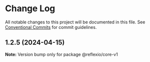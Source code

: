 # Change Log

All notable changes to this project will be documented in this file.
See [Conventional Commits](https://conventionalcommits.org) for commit guidelines.

## 1.2.5 (2024-04-15)

**Note:** Version bump only for package @reflexio/core-v1
